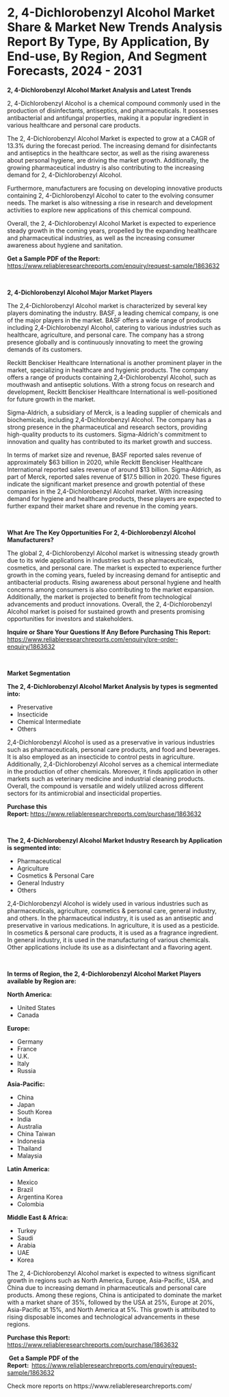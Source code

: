<p><h1>2, 4-Dichlorobenzyl Alcohol Market Share & Market New Trends Analysis Report By Type, By Application, By End-use, By Region, And Segment Forecasts, 2024 - 2031</h1></p><p><strong>2, 4-Dichlorobenzyl Alcohol Market Analysis and Latest Trends</strong></p>
<p><p>2, 4-Dichlorobenzyl Alcohol is a chemical compound commonly used in the production of disinfectants, antiseptics, and pharmaceuticals. It possesses antibacterial and antifungal properties, making it a popular ingredient in various healthcare and personal care products.</p><p>The 2, 4-Dichlorobenzyl Alcohol Market is expected to grow at a CAGR of 13.3% during the forecast period. The increasing demand for disinfectants and antiseptics in the healthcare sector, as well as the rising awareness about personal hygiene, are driving the market growth. Additionally, the growing pharmaceutical industry is also contributing to the increasing demand for 2, 4-Dichlorobenzyl Alcohol.</p><p>Furthermore, manufacturers are focusing on developing innovative products containing 2, 4-Dichlorobenzyl Alcohol to cater to the evolving consumer needs. The market is also witnessing a rise in research and development activities to explore new applications of this chemical compound.</p><p>Overall, the 2, 4-Dichlorobenzyl Alcohol Market is expected to experience steady growth in the coming years, propelled by the expanding healthcare and pharmaceutical industries, as well as the increasing consumer awareness about hygiene and sanitation.</p></p>
<p><strong>Get a Sample PDF of the Report:&nbsp;</strong> <a href="https://www.reliableresearchreports.com/enquiry/request-sample/1863632">https://www.reliableresearchreports.com/enquiry/request-sample/1863632</a></p>
<p>&nbsp;</p>
<p><strong>2, 4-Dichlorobenzyl Alcohol Major Market Players</strong></p>
<p><p>The 2,4-Dichlorobenzyl Alcohol market is characterized by several key players dominating the industry. BASF, a leading chemical company, is one of the major players in the market. BASF offers a wide range of products including 2,4-Dichlorobenzyl Alcohol, catering to various industries such as healthcare, agriculture, and personal care. The company has a strong presence globally and is continuously innovating to meet the growing demands of its customers.</p><p>Reckitt Benckiser Healthcare International is another prominent player in the market, specializing in healthcare and hygienic products. The company offers a range of products containing 2,4-Dichlorobenzyl Alcohol, such as mouthwash and antiseptic solutions. With a strong focus on research and development, Reckitt Benckiser Healthcare International is well-positioned for future growth in the market.</p><p>Sigma-Aldrich, a subsidiary of Merck, is a leading supplier of chemicals and biochemicals, including 2,4-Dichlorobenzyl Alcohol. The company has a strong presence in the pharmaceutical and research sectors, providing high-quality products to its customers. Sigma-Aldrich's commitment to innovation and quality has contributed to its market growth and success.</p><p>In terms of market size and revenue, BASF reported sales revenue of approximately $63 billion in 2020, while Reckitt Benckiser Healthcare International reported sales revenue of around $13 billion. Sigma-Aldrich, as part of Merck, reported sales revenue of $17.5 billion in 2020. These figures indicate the significant market presence and growth potential of these companies in the 2,4-Dichlorobenzyl Alcohol market. With increasing demand for hygiene and healthcare products, these players are expected to further expand their market share and revenue in the coming years.</p></p>
<p>&nbsp;</p>
<p><strong>What Are The Key Opportunities For 2, 4-Dichlorobenzyl Alcohol Manufacturers?</strong></p>
<p><p>The global 2, 4-Dichlorobenzyl Alcohol market is witnessing steady growth due to its wide applications in industries such as pharmaceuticals, cosmetics, and personal care. The market is expected to experience further growth in the coming years, fueled by increasing demand for antiseptic and antibacterial products. Rising awareness about personal hygiene and health concerns among consumers is also contributing to the market expansion. Additionally, the market is projected to benefit from technological advancements and product innovations. Overall, the 2, 4-Dichlorobenzyl Alcohol market is poised for sustained growth and presents promising opportunities for investors and stakeholders.</p></p>
<p><strong>Inquire or Share Your Questions If Any Before Purchasing This Report:</strong> <a href="https://www.reliableresearchreports.com/enquiry/pre-order-enquiry/1863632">https://www.reliableresearchreports.com/enquiry/pre-order-enquiry/1863632</a></p>
<p>&nbsp;</p>
<p><strong>Market Segmentation</strong></p>
<p><strong>The 2, 4-Dichlorobenzyl Alcohol Market Analysis by types is segmented into:</strong></p>
<p><ul><li>Preservative</li><li>Insecticide</li><li>Chemical Intermediate</li><li>Others</li></ul></p>
<p><p>2,4-Dichlorobenzyl Alcohol is used as a preservative in various industries such as pharmaceuticals, personal care products, and food and beverages. It is also employed as an insecticide to control pests in agriculture. Additionally, 2,4-Dichlorobenzyl Alcohol serves as a chemical intermediate in the production of other chemicals. Moreover, it finds application in other markets such as veterinary medicine and industrial cleaning products. Overall, the compound is versatile and widely utilized across different sectors for its antimicrobial and insecticidal properties.</p></p>
<p><strong>Purchase this Report:&nbsp;</strong><a href="https://www.reliableresearchreports.com/purchase/1863632">https://www.reliableresearchreports.com/purchase/1863632</a></p>
<p>&nbsp;</p>
<p><strong>The 2, 4-Dichlorobenzyl Alcohol Market Industry Research by Application is segmented into:</strong></p>
<p><ul><li>Pharmaceutical</li><li>Agriculture</li><li>Cosmetics & Personal Care</li><li>General Industry</li><li>Others</li></ul></p>
<p><p>2,4-Dichlorobenzyl Alcohol is widely used in various industries such as pharmaceuticals, agriculture, cosmetics & personal care, general industry, and others. In the pharmaceutical industry, it is used as an antiseptic and preservative in various medications. In agriculture, it is used as a pesticide. In cosmetics & personal care products, it is used as a fragrance ingredient. In general industry, it is used in the manufacturing of various chemicals. Other applications include its use as a disinfectant and a flavoring agent.</p></p>
<p>&nbsp;</p>
<p><strong>In terms of Region, the 2, 4-Dichlorobenzyl Alcohol Market Players available by Region are:</strong></p>
<p>
    <p> <strong> North America: </strong>
        <ul>
            <li>United States</li>
            <li>Canada</li>
        </ul>
        </p> 
    <p> <strong> Europe: </strong>
        <ul>
            <li>Germany</li>
            <li>France</li>
            <li>U.K.</li>
            <li>Italy</li>
            <li>Russia</li>
        </ul>
        </p> 
    <p> <strong> Asia-Pacific: </strong>
        <ul>
            <li>China</li>
            <li>Japan</li>
            <li>South Korea</li>
            <li>India</li>
            <li>Australia</li>
            <li>China Taiwan</li>
            <li>Indonesia</li>
            <li>Thailand</li>
            <li>Malaysia</li>
        </ul>
        </p> 
    <p> <strong> Latin America: </strong>
        <ul>
            <li>Mexico</li>
            <li>Brazil</li>
            <li>Argentina Korea</li>
            <li>Colombia</li>
        </ul>
        </p> 
    <p> <strong> Middle East & Africa: </strong>
        <ul>
            <li>Turkey</li>
            <li>Saudi</li>
            <li>Arabia</li>
            <li>UAE</li>
            <li>Korea</li>
        </ul>
    </p>
    </p>
<p><p>The 2, 4-Dichlorobenzyl Alcohol market is expected to witness significant growth in regions such as North America, Europe, Asia-Pacific, USA, and China due to increasing demand in pharmaceuticals and personal care products. Among these regions, China is anticipated to dominate the market with a market share of 35%, followed by the USA at 25%, Europe at 20%, Asia-Pacific at 15%, and North America at 5%. This growth is attributed to rising disposable incomes and technological advancements in these regions.</p></p>
<p><strong>Purchase this Report: </strong><a href="https://www.reliableresearchreports.com/purchase/1863632">https://www.reliableresearchreports.com/purchase/1863632</a></p>
<p>&nbsp;<strong>Get a Sample PDF of the Report:&nbsp;&nbsp;</strong><a href="https://www.reliableresearchreports.com/enquiry/request-sample/1863632">https://www.reliableresearchreports.com/enquiry/request-sample/1863632</a></p>
<p><strong></strong></p>
<p>Check more reports on https://www.reliableresearchreports.com/</p>